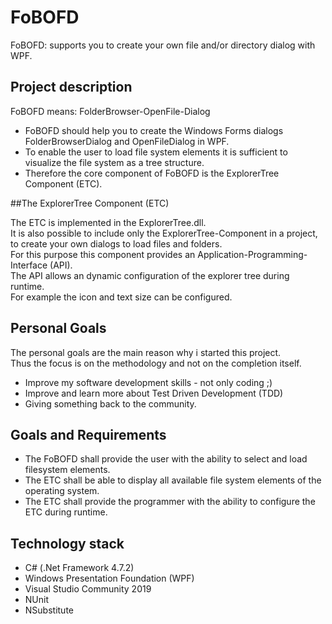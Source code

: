 # FoBOFD
FoBOFD: supports you to create your own file and/or directory dialog with WPF.


## Project description

FoBOFD means: FolderBrowser-OpenFile-Dialog

* FoBOFD should help you to create the Windows Forms dialogs FolderBrowserDialog and OpenFileDialog in WPF.
* To enable the user to load file system elements it is sufficient to visualize the file system as a tree structure.
* Therefore the core component of FoBOFD is the ExplorerTree Component (ETC).


##The ExplorerTree Component (ETC)

The ETC is implemented in the ExplorerTree.dll.  
It is also possible to include only the ExplorerTree-Component in a project,  
to create your own dialogs to load files and folders.  
For this purpose this component provides an Application-Programming-Interface (API).  
The API allows an dynamic configuration of the explorer tree during runtime.  
For example the icon and text size can be configured. 

## Personal Goals 

The personal goals are the main reason why i started this project.  
Thus the focus is on the methodology and not on the completion itself.

* Improve my software development skills - not only coding ;) 
* Improve and learn more about Test Driven Development (TDD)
* Giving something back to the community. 

## Goals and Requirements
* The FoBOFD shall provide the user with the ability to select and load filesystem elements.
* The ETC shall be able to display all available file system elements of the operating system.	
* The ETC shall provide the programmer with the ability to configure the ETC during runtime.

## Technology stack
* C# (.Net Framework 4.7.2)
* Windows Presentation Foundation (WPF)
* Visual Studio Community 2019
* NUnit
* NSubstitute



